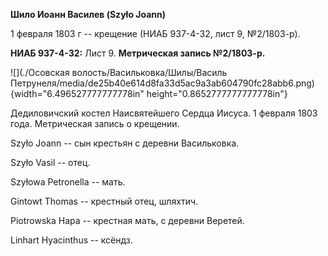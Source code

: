 **Шило Иоанн Василев (Szyło Joann)**

1 февраля 1803 г -- крещение (НИАБ 937-4-32, лист 9, №2/1803-р).

**НИАБ 937-4-32:** Лист 9. **Метрическая запись №2/1803-р.**

![](./Осовская волость/Васильковка/Шилы/Василь Петрунеля/media/de25b40e614d8fa33d5ac9a3ab604790fc28abb6.png){width="6.496527777777778in"
height="0.8652777777777778in"}

Дедиловичский костел Наисвятейшего Сердца Иисуса. 1 февраля 1803 года.
Метрическая запись о крещении.

Szyło Joann -- сын крестьян с деревни Васильковка.

Szyło Vasil -- отец.

Szyłowa Petronella -- мать.

Gintowt Thomas -- крестный отец, шляхтич.

Piotrowska Hapa -- крестная мать, с деревни Веретей.

Linhart Hyacinthus -- ксёндз.
